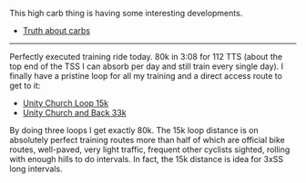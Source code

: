 This high carb thing is having some interesting developments.

- [Truth about carbs](https://www.youtube.com/watch?v=5JgYEA7BIm4)

----

Perfectly executed training ride today. 80k in 3:08 for 112 TTS (about the top end of the TSS I can absorb per day and still train every single day). I finally have a pristine loop for all my training and a direct access route to get to it:

- [Unity Church Loop 15k](https://ridewithgps.com/routes/50530580)
- [Unity Church and Back 33k](https://ridewithgps.com/routes/50530830)

By doing three loops I get exactly 80k. The 15k loop distance is on absolutely perfect training routes more than half of which are official bike routes, well-paved, very light traffic, frequent other cyclists sighted, rolling with enough hills to do intervals. In fact, the 15k distance is idea for 3xSS long intervals.